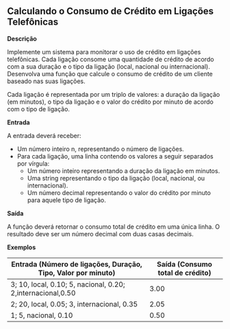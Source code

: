 ## Calculando o Consumo de Crédito em Ligações Telefônicas

**Descrição**

Implemente um sistema para monitorar o uso de crédito em ligações telefônicas. Cada ligação consome uma quantidade de crédito de acordo com a sua duração e o tipo da ligação (local, nacional ou internacional). Desenvolva uma função que calcule o consumo de crédito de um cliente baseado nas suas ligações.

Cada ligação é representada por um triplo de valores: a duração da ligação (em minutos), o tipo da ligação e o valor do crédito por minuto de acordo com o tipo de ligação.

**Entrada**

A entrada deverá receber:

* Um número inteiro n, representando o número de ligações.
* Para cada ligação, uma linha contendo os valores a seguir separados por vírgula:
    * Um número inteiro representando a duração da ligação em minutos.
    * Uma string representando o tipo da ligação (local, nacional, ou internacional).
    * Um número decimal representando o valor do crédito por minuto para aquele tipo de ligação.

**Saída**

A função deverá retornar o consumo total de crédito em uma única linha. O resultado deve ser um número decimal com duas casas decimais.

**Exemplos**

| Entrada (Número de ligações, Duração, Tipo, Valor por minuto) | Saída (Consumo total de crédito) |
|---|---|
| 3; 10, local, 0.10; 5, nacional, 0.20; 2,internacional,0.50 | 3.00 |
| 2; 20, local, 0.05; 3, internacional, 0.35 | 2.05 |
| 1; 5, nacional, 0.10 | 0.50 |